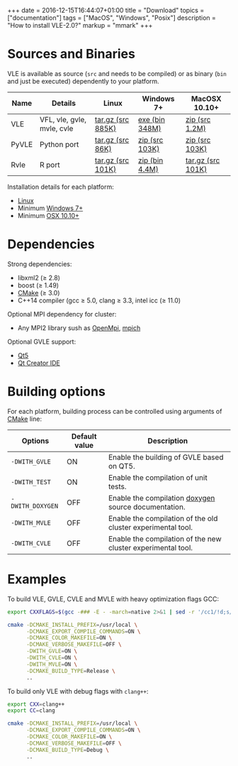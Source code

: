 +++
date = 2016-12-15T16:44:07+01:00
title = "Download"
topics = ["documentation"]
tags = ["MacOS", "Windows", "Posix"]
description = "How to install VLE-2.0?"
markup = "mmark"
+++

Sources and Binaries
====================

VLE is available as source (`src` and needs to be compiled) or as binary (`bin` and just be executed) dependently to your platform.

| Name    | Details                      | Linux                                                                                               | Windows 7+                                                                                     | MacOSX 10.10+                                                                                  |
| ------- | ---------------------------- | --------------------------------------------------------------------------------------------------- | ---------------------------------------------------------------------------------------------- | ---------------------------------------------------------------------------------------------- |
| VLE     | VFL, vle, gvle, mvle, cvle   | [tar.gz (src 885K)](http://www.vle-project.org/pub/vle/2.0/2.0.0/vle-2.0.0.tar.gz)                  | [exe (bin 348M)](http://www.vle-project.org/pub/vle/2.0/2.0.0/Setup-VLE_2_0_0.exe)             | [zip (src 1.2M)](http://www.vle-project.org/pub/vle/2.0/2.0.0/vle-2.0.0.zip)                   |
| PyVLE   | Python port                  | [tar.gz (src 86K)](http://www.vle-project.org/pub/vle/2.0/2.0.0/pyvle-2.0.0.tar.gz)                 | [zip (src 103K)](http://www.vle-project.org/pub/vle/2.0/2.0.0/pyvle-2.0.0.zip)                 | [zip (src 103K)](http://www.vle-project.org/pub/vle/2.0/2.0.0/pyvle-2.0.0.zip)                 |
| Rvle    | R port                       | [tar.gz (src 101K)](http://www.vle-project.org/pub/vle/2.0/2.0.0/rvle_2.0.0-5.tar.gz)               | [zip (bin 4.4M)](http://www.vle-project.org/pub/vle/2.0/2.0.0/rvle_2.0.0-5.zip)                | [tar.gz (src 101K)](http://www.vle-project.org/pub/vle/2.0/2.0.0/rvle_2.0.0-5.tar.gz)          |

Installation details for each platform:

- [Linux](linux)
- Minimum [Windows 7+](windows)
- Minimum [OSX 10.10+](apple)

Dependencies
============

Strong dependencies:

- libxml2 (≥ 2.8)
- boost (≥ 1.49)
- [CMake](https://cmake.org/) (≥ 3.0)
- C++14 compiler (gcc ≥ 5.0, clang ≥ 3.3, intel icc (≥ 11.0)

Optional MPI dependency for cluster:

- Any MPI2 library sush as [OpenMpi](https://www.open-mpi.org/), [mpich](https://www.mpich.org/)

Optional GVLE support:

- [Qt5](https://doc.qt.io/qt-5/)
- [Qt Creator IDE](https://www.qt.io/ide/)

Building options
================

For each platform, building process can be controlled using arguments of [CMake](https://cmake.org/) line:

| Options                  | Default value | Description                                                                                   |
|--------------------------|---------------|-----------------------------------------------------------------------------------------------|
| `-DWITH_GVLE`            | ON            | Enable the building of GVLE based on QT5.                                                     |
| `-DWITH_TEST`            | ON            | Enable the compilation of unit tests.                                                         |
| `-DWITH_DOXYGEN`         | OFF           | Enable the compilation [doxygen](http://www.stack.nl/~dimitri/doxygen/) source documentation. |
| `-DWITH_MVLE`            | OFF           | Enable the compilation of the old cluster experimental tool.                                  |
| `-DWITH_CVLE`            | OFF           | Enable the compilation of the new cluster experimental tool.                                  |

Examples
========

To build VLE, GVLE, CVLE and MVLE with heavy optimization flags GCC:

``` bash
export CXXFLAGS=$(gcc -### -E - -march=native 2>&1 | sed -r '/cc1/!d;s/(")|(^.* - )|( -mno-[^\ ]+)//g')

cmake -DCMAKE_INSTALL_PREFIX=/usr/local \
      -DCMAKE_EXPORT_COMPILE_COMMANDS=ON \
      -DCMAKE_COLOR_MAKEFILE=ON \
      -DCMAKE_VERBOSE_MAKEFILE=OFF \
      -DWITH_GVLE=ON \
      -DWITH_CVLE=ON \
      -DWITH_MVLE=ON \
      -DCMAKE_BUILD_TYPE=Release \
      ..
```

To build only VLE with debug flags with `clang++`:

``` bash
export CXX=clang++
export CC=clang

cmake -DCMAKE_INSTALL_PREFIX=/usr/local \
      -DCMAKE_EXPORT_COMPILE_COMMANDS=ON \
      -DCMAKE_COLOR_MAKEFILE=ON \
      -DCMAKE_VERBOSE_MAKEFILE=OFF \
      -DCMAKE_BUILD_TYPE=Debug \
      ..
```

